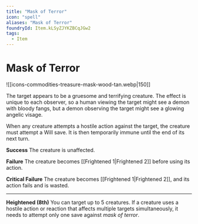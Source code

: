 ```yaml
---
title: "Mask of Terror"
icon: "spell"
aliases: "Mask of Terror"
foundryId: Item.kLSyZJYKZBCqJGw2
tags:
  - Item
---
```


# Mask of Terror
![[icons-commodities-treasure-mask-wood-tan.webp|150]]

The target appears to be a gruesome and terrifying creature. The effect is unique to each observer, so a human viewing the target might see a demon with bloody fangs, but a demon observing the target might see a glowing angelic visage.

When any creature attempts a hostile action against the target, the creature must attempt a Will save. It is then temporarily immune until the end of its next turn.

**Success** The creature is unaffected.

**Failure** The creature becomes [[Frightened 1|Frightened 2]] before using its action.

**Critical Failure** The creature becomes [[Frightened 1|Frightened 2]], and its action fails and is wasted.

* * *

**Heightened (8th)** You can target up to 5 creatures. If a creature uses a hostile action or reaction that affects multiple targets simultaneously, it needs to attempt only one save against _mask of terror_.
